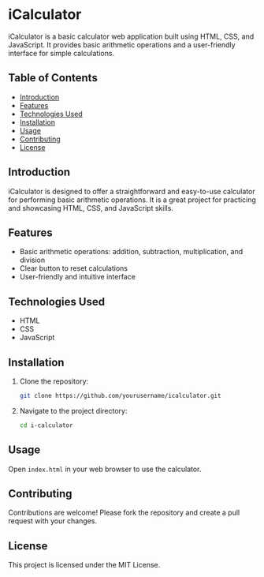 # iCalculator

iCalculator is a basic calculator web application built using HTML, CSS, and JavaScript. It provides basic arithmetic operations and a user-friendly interface for simple calculations.

## Table of Contents
- [Introduction](#introduction)
- [Features](#features)
- [Technologies Used](#technologies-used)
- [Installation](#installation)
- [Usage](#usage)
- [Contributing](#contributing)
- [License](#license)

## Introduction
iCalculator is designed to offer a straightforward and easy-to-use calculator for performing basic arithmetic operations. It is a great project for practicing and showcasing HTML, CSS, and JavaScript skills.

## Features
- Basic arithmetic operations: addition, subtraction, multiplication, and division
- Clear button to reset calculations
- User-friendly and intuitive interface

## Technologies Used
- HTML
- CSS
- JavaScript

## Installation
1. Clone the repository:
   ```bash
   git clone https://github.com/yourusername/icalculator.git
   ```
2. Navigate to the project directory:
   ```bash
   cd i-calculator
   ```

## Usage
Open `index.html` in your web browser to use the calculator.

## Contributing
Contributions are welcome! Please fork the repository and create a pull request with your changes.

## License
This project is licensed under the MIT License.
